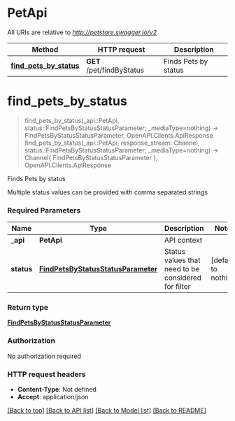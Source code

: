 # PetApi

All URIs are relative to *http://petstore.swagger.io/v2*

Method | HTTP request | Description
------------- | ------------- | -------------
[**find_pets_by_status**](PetApi.md#find_pets_by_status) | **GET** /pet/findByStatus | Finds Pets by status


# **find_pets_by_status**
> find_pets_by_status(_api::PetApi, status::FindPetsByStatusStatusParameter; _mediaType=nothing) -> FindPetsByStatusStatusParameter, OpenAPI.Clients.ApiResponse <br/>
> find_pets_by_status(_api::PetApi, response_stream::Channel, status::FindPetsByStatusStatusParameter; _mediaType=nothing) -> Channel{ FindPetsByStatusStatusParameter }, OpenAPI.Clients.ApiResponse

Finds Pets by status

Multiple status values can be provided with comma separated strings

### Required Parameters

Name | Type | Description  | Notes
------------- | ------------- | ------------- | -------------
 **_api** | **PetApi** | API context | 
**status** | [**FindPetsByStatusStatusParameter**](.md)| Status values that need to be considered for filter | [default to nothing]

### Return type

[**FindPetsByStatusStatusParameter**](FindPetsByStatusStatusParameter.md)

### Authorization

No authorization required

### HTTP request headers

 - **Content-Type**: Not defined
 - **Accept**: application/json

[[Back to top]](#) [[Back to API list]](../README.md#api-endpoints) [[Back to Model list]](../README.md#models) [[Back to README]](../README.md)

